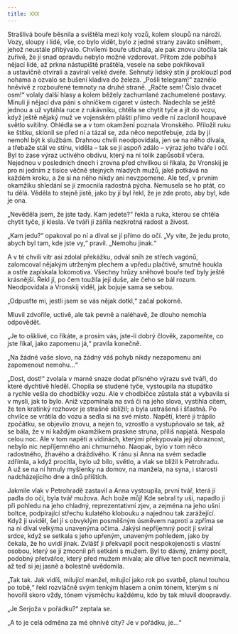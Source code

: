 ```yaml
---
title: XXX
---
```


Strašlivá bouře běsnila a svištěla mezi koly vozů, kolem sloupů na nároží. Vozy, sloupy i lidé, vše, co bylo vidět, bylo z jedné strany zaváto sněhem, jehož neustále přibývalo. Chvílemi bouře utichala, ale pak znovu útočila tak zuřivě, že jí snad opravdu nebylo možné vzdorovat. Přitom zde pobíhali nějací lidé, až prkna nástupiště praštěla, vesele na sebe pokřikovali a ustavičně otvírali a zavírali velké dveře. Sehnutý lidský stín jí proklouzl pod nohama a ozvalo se bušení kladiva do železa. „Pošli telegram!“ zaznělo hněvivě z rozbouřené temnoty na druhé straně. „Račte sem! Číslo dvacet osm!“ volaly další hlasy a kolem běžely zachumlané zachumelené postavy. Minuli ji nějací dva páni s ohníčkem cigaret v ústech. Nadechla se ještě jednou a už vytáhla ruce z rukávníku, chtěla se chytit tyče a jít do vozu, když ještě nějaký muž ve vojenském plášti přímo vedle ní zaclonil houpavé světlo svítilny. Ohlédla se a v tom okamžení poznala Vronského. Přiložil ruku ke štítku, sklonil se před ní a tázal se, zda něco nepotřebuje, zda by jí nemohl být k službám. Drahnou chvíli neodpovídala, jen se na něho dívala, a třebaže stál ve stínu, viděla – tak se jí aspoň zdálo – výraz jeho tváře i očí. Byl to zase výraz uctivého obdivu, který na ni tolik zapůsobil včera. Nejednou v posledních dnech i zrovna před chvilkou si říkala, že Vronskij je pro ni jedním z tisíce věčně stejných mladých mužů, jaké potkává na každém kroku, a že si na něho nikdy ani nevzpomene. Ale teď, v prvním okamžiku shledání se jí zmocnila radostná pýcha. Nemusela se ho ptát, co tu dělá. Věděla to stejně jistě, jako by jí byl řekl, že je zde proto, aby byl, kde je ona.

„Nevěděla jsem, že jste tady. Kam jedete?“ řekla a ruka, kterou se chtěla chytit tyče, jí klesla. Ve tváři jí zářila nezkrotná radost a živost.

„Kam jedu?“ opakoval po ní a díval se jí přímo do očí. „Vy víte, že jedu proto, abych byl tam, kde jste vy,“ pravil. „Nemohu jinak.“

A v té chvíli vítr asi zdolal překážku, odvál sníh ze střech vagónů, zalomcoval nějakým utrženým plechem a vpředu plačtivě, smutně houkla a ostře zapískala lokomotiva. Všechny hrůzy sněhové bouře teď byly ještě krásnější. Řekl jí, po čem toužila její duše, ale čeho se bál rozum. Neodpovídala a Vronskij viděl, jak bojuje sama se sebou.

„Odpusťte mi, jestli jsem se vás nějak dotkl,“ začal pokorně.

Mluvil zdvořile, uctivě, ale tak pevně a naléhavě, že dlouho nemohla odpovědět.

„Je to ošklivé, co říkáte, a prosím vás, jste-li dobrý člověk, zapomeňte, co jste říkal, jako zapomenu já,“ pravila konečně.

„Na žádné vaše slovo, na žádný váš pohyb nikdy nezapomenu ani zapomenout nemohu…“

„Dost, dost!“ zvolala v marné snaze dodat přísného výrazu své tváři, do které dychtivě hleděl. Chopila se studené tyče, vystoupila na stupátko a rychle vešla do chodbičky vozu. Ale v chodbičce zůstala stát a vybavila si v mysli, jak to bylo. Aniž vzpomínala na svá či na jeho slova, vystihla citem, že ten kratinký rozhovor je strašně sblížil; a byla ustrašená i šťastná. Po chvilce se vrátila do vozu a sedla si na své místo. Napětí, které ji trápilo zpočátku, se objevilo znovu, a nejen to, vzrostlo a vystupňovalo se tak, až se bála, že v ní každým okamžikem praskne struna, příliš napjatá. Nespala celou noc. Ale v tom napětí a vidinách, kterými překypovala její obraznost, nebylo nic nepříjemného ani chmurného. Naopak, bylo v tom něco radostného, žhavého a dráždivého. K ránu si Anna na svém sedadle zdřímla, a když procitla, bylo už bílo, světlo, a vlak se blížil k Petrohradu. A už se na ni hrnuly myšlenky na domov, na manžela, na syna, i starosti nadcházejícího dne a dnů příštích.

Jakmile vlak v Petrohradě zastavil a Anna vystoupila, první tvář, která jí padla do očí, byla tvář mužova. Ach bože můj! Kde sebral ty uši, napadlo ji při pohledu na jeho chladný, reprezentativní zjev, a zejména na jeho ušní boltce, podpírající střechu kulatého klobouku a najednou tak zarážející. Když ji uviděl, šel jí s obvyklým posměšným úsměvem naproti a zpříma se na ni díval velkýma unavenýma očima. Jakýsi nepříjemný pocit jí svíral srdce, když se setkala s jeho upřeným, unaveným pohledem, jako by čekala, že ho uvidí jinak. Zvlášť ji překvapil pocit nespokojenosti s vlastní osobou, který se jí zmocnil při setkání s mužem. Byl to dávný, známý pocit, podobný přetvářce, který před mužem mívala; ale dříve ten pocit nevnímala, až teď si jej jasně a bolestně uvědomila.

„Tak tak. Jak vidíš, milující manžel, milující jako rok po svatbě, planul touhou po tobě,“ řekl rozvláčně svým tenkým hlasem a oním tónem, kterým s ní hovořil skoro vždy, tónem výsměchu každému, kdo by tak mluvil doopravdy.

„Je Serjoža v pořádku?“ zeptala se.

„A to je celá odměna za mé ohnivé city? Je v pořádku, je…“
